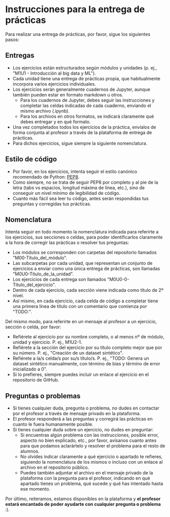 # Instrucciones para la entrega de prácticas

Para realizar una entrega de prácticas, por favor, sigue los siguientes pasos:

## Entregas

- Los ejercicios están estructurados según módulos y unidades (p. ej., "M1U1 - Introducción al big data y ML").
- Cada unidad tiene una entrega de prácticas propia, que habitualmente incorpora varios ejercicios individuales.
- Los ejercicios serán generalmente cuadernos de Jupyter, aunque también pueden estar en formato markdown u otros.
    - Para los cuadernos de Jupyter, debes seguir las instrucciones y completar las celdas indicadas de cada cuaderno, enviando el mismo archivo (.ipynb).
    - Para los archivos en otros formatos, se indicará claramente qué debes entregar y en qué formato.
- Una vez completados todos los ejercicios de la práctica, envíalos de forma conjunta al profesor a través de la plataforma de entrega de prácticas.
- Para dichos ejercicios, sigue siempre la siguiente nomenclatura.

## Estilo de código
- Por favor, en los ejercicios, intenta seguir el estilo canónico recomendado de Python: [PEP8](https://www.python.org/dev/peps/pep-0008/).
- Como siempre, no se trata de seguir PEP8 por completo y al pie de la letra (tabs vs espacios, longitud máxima de línea, etc.), sino de conseguir un nivel mínimo de legibilidad de código.
- Cuanto más fácil sea leer tu código, antes serán respondidas tus preguntas y corregidas tus prácticas.

## Nomenclatura

Intenta seguir en todo momento la nomenclatura indicada para referirte a los ejercicios, sus secciones o celdas, para poder identificarlos claramente a la hora de corregir las prácticas o resolver tus preguntas:
- Los módulos se corresponden con carpetas del repositorio llamados "M00-Título_del_módulo".
- Las subcarpetas por cada unidad, que representan un conjunto de ejercicios a enviar como una única entrega de prácticas, son llamadas "M0U0-Título_de_la_unidad".
- Los ejercicios de cada entrega son llamados "M0U0-0-Título_del_ejercicio".
- Dentro de cada ejercicio, cada sección viene indicada como título de 2º nivel.
- Así mismo, en cada ejercicio, cada celda de código a completar tiene una primera línea de título con un comentario que comienza por "TODO:".

Del mismo modo, para referirte en un mensaje al profesor a un ejercicio, sección o celda, por favor:
- Refiérete al ejercicio por su nombre completo, o al menos nº de módulo, unidad y ejercicio. P. ej., M1U2-1.
- Refiérete a la sección del ejercicio por su título completo mejor que por su número. P. ej., "Creación de un dataset sintético".
- Refiérete a la/s celda/s por su/s título/s. P. ej., "TODO: Genera un dataset sintético manualmente, con término de bias y término de error inicializado a 0".
- Si lo prefieres, siempre puedes incluir un enlace al ejercicio en el repositorio de GitHub.

## Preguntas o problemas

- Si tienes cualquier duda, pregunta o problema, no dudes en contactar por el profesor a través de mensaje privado en la plataforma.
- El profesor responderá a las preguntas y corregirá las prácticas en cuanto le fuera humanamente posible.
- Si tienes cualquier duda sobre un ejercicio, no dudes en preguntar:
    - Si encuentras algún problema con las instrucciones, posible error, aspecto no bien explicado, etc., por favor, avísanos cuanto antes para que podamos aclarártelo y resolver el problema para el resto de alumnos.
    - No olvides indicar claramente a qué ejercicio o apartado te refieres, siguiendo la nomenclatura de los mismos o incluso con un enlace al archivo en el repositorio público.
    - Puedes también adjuntar el archivo en el mensaje privado de la plataforma con la pregunta para el profesor, indicando en qué apartado tienes un problema, qué sucede y qué has intentado hasta ese momento.

Por último, reiteramos, estamos disponibles en la plataforma y **el profesor estará encantado de poder ayudarte con cualquier pregunta o problema** :).

